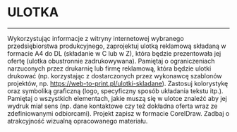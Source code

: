 # ULOTKA
---
Wykorzystując informacje z witryny internetowej wybranego przedsiębiorstwa produkcyjnego,
zaprojektuj ulotką reklamową składaną w formacie A4 do DL (składanie w C lub w Z), która będzie
prezentowała jej ofertę (ulotka obustronnie zadrukowywana). Pamiętaj o ograniczeniach
narzuconych przez drukarnię lub firmę reklamową, która będzie ulotki drukować (np. korzystając z
dostarczonych przez wykonawcę szablonów projektów, np. https://web-to-print.pl/ulotki-skladane).
Zastosuj kolorystykę oraz symboliką graficzną (logo, specyficzny sposób układania tekstu itp.).
Pamiętaj o wszystkich elementach, jakie muszą się w ulotce znaleźć aby jej wydruk miał sens (np.
dane kontaktowe czy też dokładna oferta wraz ze zdefiniowanymi odbiorcami). Projekt zapisz w
formacie CorelDraw. Zadbaj o atrakcyjność wizualną opracowanego materiału.